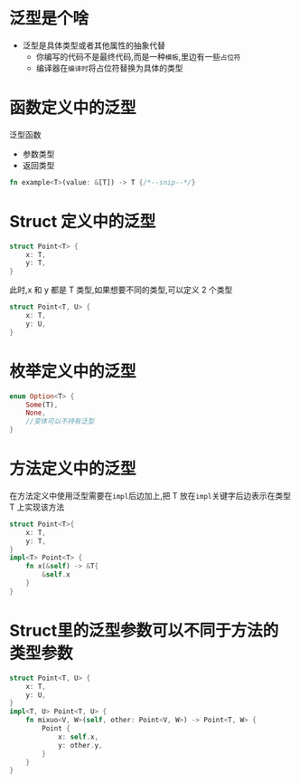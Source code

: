 # 泛型是个啥

- 泛型是具体类型或者其他属性的抽象代替
  - 你编写的代码不是最终代码,而是一种`模板`,里边有一些`占位符`
  - 编译器在`编译时`将占位符替换为具体的类型

# 函数定义中的泛型

泛型函数

- 参数类型
- 返回类型

```rust
fn example<T>(value: &[T]) -> T {/*--snip--*/}
```

# Struct 定义中的泛型

```rust
struct Point<T> {
    x: T,
    y: T,
}
```

此时,x 和 y 都是 T 类型,如果想要不同的类型,可以定义 2 个类型

```rust
struct Point<T, U> {
    x: T,
    y: U,
}
```

# 枚举定义中的泛型

```rust
enum Option<T> {
    Some(T),
    None,
    //变体可以不持有泛型
}
```

# 方法定义中的泛型

在方法定义中使用泛型需要在`impl`后边加上<T>,把 T 放在`impl`关键字后边表示在类型 T 上实现该方法

```rust
struct Point<T>{
    x: T,
    y: T,
}
impl<T> Point<T> {
    fn x(&self) -> &T{
        &self.x
    }
}
```

# Struct里的泛型参数可以不同于方法的类型参数
```rust
struct Point<T, U> {
    x: T,
    y: U,
}
impl<T, U> Point<T, U> {
    fn mixuo<V, W>(self, other: Point<V, W>) -> Point<T, W> {
        Point {
            x: self.x,
            y: other.y,
        }
    }
}
```